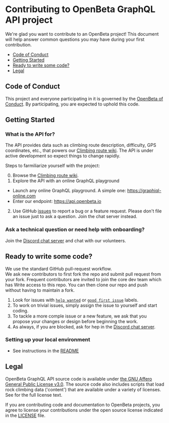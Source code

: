 # Contributing to OpenBeta GraphQL API project

We're glad you want to contribute to an OpenBeta project! This document will help answer common questions you may have during your first contribution.

* [Code of Conduct](#code-of-conduct)
* [Getting Started](#getting-started)
* [Ready to write some code?](ready-to-write-some-code)
* [Legal](#legal)

## Code of Conduct
This project and everyone participating in it is governed by the [OpenBeta of Conduct](https://github.com/OpenBeta/open-tacos/blob/main/CODE_OF_CONDUCT.md). By participating, you are expected to uphold this code.

## Getting Started
### What is the API for?
  The API provides data such as climbing route description, difficulty, GPS coordinates, etc., that powers our [Climbing route wiki](https://tacos.openbeta.io).  The API is under active development so expect things to change rapidly.
 
 Steps to farmiliarize yourself with the project:

0. Browse the [Climbing route wiki](https://tacos.openbeta.io).
1.  Explore the API with an online GraphQL playground
 - Launch any online GraphQL playground. A simple one: https://graphiql-online.com
 - Enter our endpoint: https://api.openbeta.io
2. Use GitHub [issues](https://github.com/OpenBeta/openbeta-graphql/issues) to report a bug or a feature request.  Please don't file an issue just to ask a question.  Join the chat server instead.
### Ask a technical question or need help with onboarding?
Join the [Discord chat server](https://discord.gg/xcWha22BhT) and chat with our volunteers.

## Ready to write some code?
We use the standard GitHub pull-request workflow.  
We ask new contributors to first fork the repo and submit pull request from your fork.  Frequent contributors are invited to join the core dev team which has Write access to this repo.  You can then clone our repo and push without having to maintain a fork.

1.  Look for issues with [`help wanted`](https://github.com/OpenBeta/openbeta-graphql/issues?q=is%3Aissue+is%3Aopen+label%3A%22help+wanted%22) or [`good first issue`](https://github.com/OpenBeta/openbeta-graphql/issues?q=is%3Aissue+is%3Aopen+label%3A%22good+first+issue%22) labels.
2.  To work on trivial issues, simply assign the issue to yourself and start coding.
3.  To tackle a more comple issue or a new feature, we ask that you propose your changes or design before beginning the work. 
4.  As always, if you are blocked, ask for hep in the [Discord chat server](https://discord.gg/xcWha22BhT).

### Setting up your local environment
- See instructions in the [README](https://github.com/OpenBeta/openbeta-graphql#development)

## Legal

OpenBeta GraphQL API source code is available under [the GNU Affero General Public License v3.0](https://github.com/OpenBeta/openbeta-graphql/blob/main/LICENSE).  The source code also includes scripts that load rock climbing data ('content') that are available under a variety of licenses. See <explaination docs> for the full license text.

If you are contributing code and documentation to OpenBeta projects, you agree to license your contributions under the open source license indicated in the [LICENSE](./LICENSE) file.

